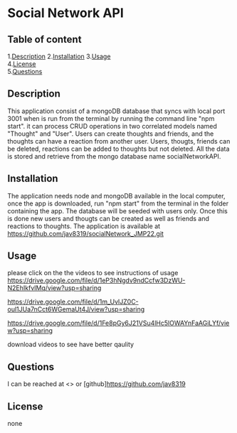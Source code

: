 
# Social Network API  
      
## Table of content  

1.[Description](#description)
2.[Installation](#installation)
3.[Usage](#usage)  
4.[License](#license)  
5.[Questions](#questions)  

## Description  

This application consist of a mongoDB database that syncs with local port 3001 when is run from the terminal by running the command line "npm start". it can process CRUD operations in two correlated models named "Thought" and "User". Users can create thoughts and friends, and the thoughts can have a reaction from another user. Users, thougts, friends can be deleted, reactions can be added to thoughts but not deleted. All the data is stored and retrieve from the mongo database name socialNetworkAPI.  

## Installation  

The application needs node and mongoDB available in the local computer, once the app is downloaded, run "npm start" from the terminal in the folder containing the app. The database will be seeded with users only. Once this is done new users and thougts can be created as well as friends and reactions to thoughts. The application is available at https://github.com/jav8319/socialNetwork_JMP22.git 

## Usage  

please click on the the videos to see instructions of usage https://drive.google.com/file/d/1eP3hNgdv9ndCcfw3DzWU-N2EhIkfvIMq/view?usp=sharing

https://drive.google.com/file/d/1m_UvlJZ0C-oul1JUa7nCct6WGemaUt4J/view?usp=sharing

https://drive.google.com/file/d/1Fe8pGy6J21VSu4lHc5lOWAYnFaAGiLYf/view?usp=sharing

download videos to see have better qaulity

## Questions  

I can be reached at <> or  [github]https://github.com/jav8319

## License  

none
